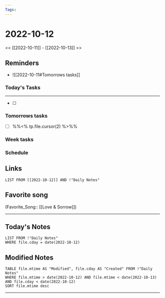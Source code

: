 ```yaml
---
Tags:
---
```

# 2022-10-12
<< [[2022-10-11]] - [[2022-10-13]] >>
## Reminders
- ![[2022-10-11#Tomorrows tasks]]
### Today's Tasks
---
- [ ] 



### Tomorrows tasks
- [ ] %%<% tp.file.cursor(2) %>%%
### Week tasks
### Schedule

## Links
```dataview
LIST FROM [[2022-10-12]] AND !"Daily Notes"
```
## Favorite song
(Favorite_Song:: [[Love & Sorrow]])
___
## Today's Notes
```dataview
LIST FROM !"Daily Notes"
WHERE file.cday = date(2022-10-12)
```
## Modified Notes
```dataview
TABLE file.mtime AS "Modified", file.cday AS "Created" FROM !"Daily Notes" 
WHERE file.mtime > date(2022-10-12) AND file.mtime < date(2022-10-13) AND file.cday < date(2022-10-12)
SORT file.mtime desc
```
___
